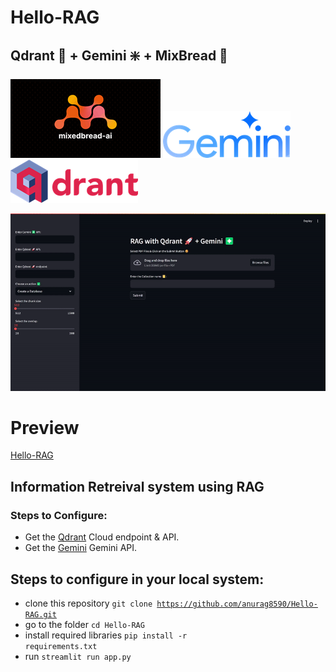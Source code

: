 # Hello-RAG
## Qdrant 🚀 + Gemini ❇️ + MixBread 🍁

![image qdrant](/preview/3.png) ![image gemini](/preview/4.png) ![image mixbread](/preview/5.png)

![image 2](/preview/2.gif)

# Preview

[Hello-RAG]()

## Information Retreival system using RAG

### Steps to Configure:
- Get the [Qdrant](https://qdrant.tech/) Cloud endpoint & API.
- Get the [Gemini](https://ai.google.dev/) Gemini API.

## Steps to configure in your local system:

- clone this repository <code>git clone https://github.com/anurag8590/Hello-RAG.git</code>
- go to the folder <code>cd Hello-RAG</code>
- install required libraries <code>pip install -r requirements.txt</code>
- run <code>streamlit run app.py</code>